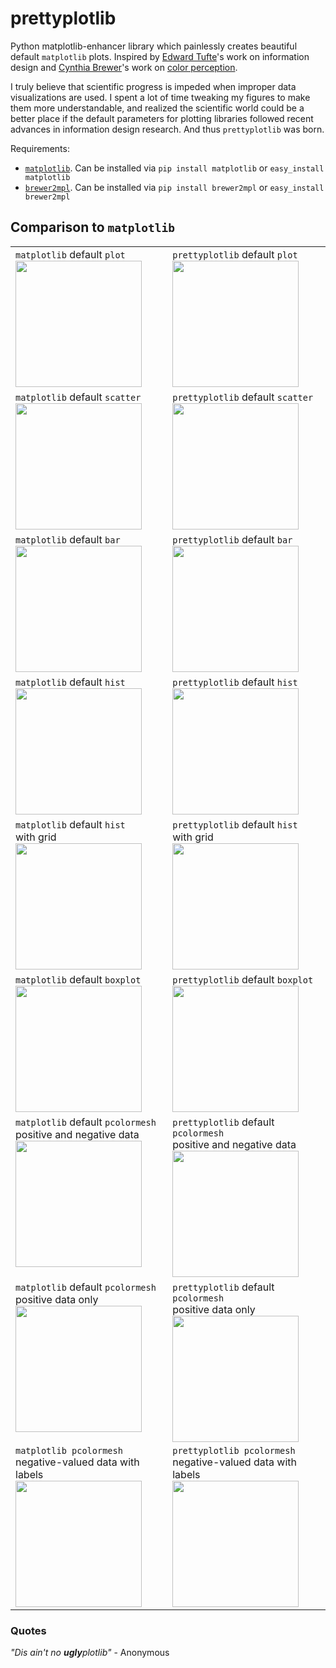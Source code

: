 prettyplotlib
=============

Python matplotlib-enhancer library which painlessly creates beautiful default `matplotlib`
 plots. Inspired by [Edward Tufte](http://www.edwardtufte.com/tufte/)'s work on information design and [Cynthia Brewer](http://www.personal.psu.edu/cab38/)'s work on [color perception](http://colorbrewer2.org/).

I truly believe that scientific progress is impeded when improper data visualizations are used. I spent a lot of time tweaking my figures to make them more understandable, and realized the scientific world could be a better place if the default parameters for plotting libraries followed recent advances in information design research. And thus `prettyplotlib` was born.

Requirements:

* [`matplotlib`](http://matplotlib.org/). Can be installed via `pip install matplotlib` or `easy_install matplotlib`
* [`brewer2mpl`](https://github.com/jiffyclub/brewer2mpl). Can be installed via `pip install brewer2mpl` or `easy_install brewer2mpl`

## Comparison to `matplotlib`

<table>
  <tr height="207" valign="top">
    <td><code>matplotlib</code> default <code>plot</code><br><img src="https://raw.github.com/olgabot/prettyplotlib/master/examples/plot_matplotlib_default.png" height="202"></td>
    <td><code>prettyplotlib</code> default <code>plot</code><br><a href=https://github.com/olgabot/prettyplotlib/wiki/Examples-with-code#plot-lines-eg-time-series-with-a-legend"><img src="https://raw.github.com/olgabot/prettyplotlib/master/examples/plot_prettyplotlib_default.png" height="202"></a></td>
  </tr>  
  <tr height="207" valign="top">
    <td><code>matplotlib</code> default <code>scatter</code><br><img src="https://raw.github.com/olgabot/prettyplotlib/master/examples/scatter_matplotlib_default.png" height="202"></td>
    <td><code>prettyplotlib</code> default <code>scatter</code><br><a href="https://github.com/olgabot/prettyplotlib/wiki/Examples-with-code#scatter-points"><img src="https://raw.github.com/olgabot/prettyplotlib/master/examples/scatter_prettyplotlib_default.png" height="202"></a></td>
  </tr>
  <tr height="207" valign="top">
    <td><code>matplotlib</code> default <code>bar</code><br><img src="https://raw.github.com/olgabot/prettyplotlib/master/examples/bar_matplotlib_default.png" height="202"></td>
    <td><code>prettyplotlib</code> default <code>bar</code><br><a href=https://github.com/olgabot/prettyplotlib/wiki/Examples-with-code#bar><img src="https://raw.github.com/olgabot/prettyplotlib/master/examples/bar_prettyplotlib_default.png" height="202"></a></td>
  </tr>
  <tr height="207" valign="top">
    <td><code>matplotlib</code> default <code>hist</code><br><img src="https://raw.github.com/olgabot/prettyplotlib/master/examples/hist_matplotlib_default.png" height="202"></td>
    <td><code>prettyplotlib</code> default <code>hist</code><br><a href="https://github.com/olgabot/prettyplotlib/wiki/Examples-with-code#hist"><img src="https://raw.github.com/olgabot/prettyplotlib/master/examples/hist_prettyplotlib_default.png" height="202"></a></td>
</tr>
  <tr height="207" valign="top">
    <td><code>matplotlib</code> default <code>hist</code><br>with grid<br><img src="https://raw.github.com/olgabot/prettyplotlib/master/examples/hist_matplotlib_grid.png" height="202"></td>
    <td><code>prettyplotlib</code> default <code>hist</code><br>with grid<br><a href="https://github.com/olgabot/prettyplotlib/wiki/Examples-with-code#back-to-matplotlib-style-scatterplots"><img src="https://raw.github.com/olgabot/prettyplotlib/master/examples/hist_prettyplotlib_grid.png" height="202"></a></td>
</tr>
  <tr height="207" valign="top">
    <td><code>matplotlib</code> default <code>boxplot</code><br><img src="https://raw.github.com/olgabot/prettyplotlib/master/examples/boxplot_matplotlib_default.png" height="202"></td>
    <td><code>prettyplotlib</code> default <code>boxplot</code><br><a href="https://github.com/olgabot/prettyplotlib/wiki/Examples-with-code#boxplot"><img src="https://raw.github.com/olgabot/prettyplotlib/master/examples/boxplot_prettyplotlib_default.png" height="202"></a></td>
  </tr>  
<tr height="207" valign="top">
    <td><code>matplotlib</code> default <code>pcolormesh</code><br>positive and negative data<br><img src="https://raw.github.com/olgabot/prettyplotlib/master/examples/pcolormesh_matplotlib_default.png" height="202"></td>
    <td><code>prettyplotlib</code> default <code>pcolormesh</code><br>positive and negative data<br><a href="https://github.com/olgabot/prettyplotlib/wiki/Examples-with-code#pcolormesh-heatmaps"><img src="https://raw.github.com/olgabot/prettyplotlib/master/examples/pcolormesh_prettyplotlib_default.png" height="202"></a></td>
  </tr>
  </tr>  <tr height="207" valign="top">
    <td><code>matplotlib</code> default <code>pcolormesh</code><br>positive data only<br><img src="https://raw.github.com/olgabot/prettyplotlib/master/examples/pcolormesh_matplotlib_positive_default.png" height="202"></td>
    <td><code>prettyplotlib</code> default <code>pcolormesh</code><br>positive data only<br><a href="https://github.com/olgabot/prettyplotlib/wiki/Examples-with-code#pcolormesh-positive-only-data"><img src="https://raw.github.com/olgabot/prettyplotlib/master/examples/pcolormesh_prettyplotlib_positive.png" height="202"></a></td>
  </tr>
  </tr>  <tr height="207" valign="top">
    <td><code>matplotlib pcolormesh</code><br> negative-valued data with labels<br><img src="https://raw.github.com/olgabot/prettyplotlib/master/examples/pcolormesh_matplotlib_negative_labels.png" height="202"></td>
    <td><code>prettyplotlib pcolormesh</code><br> negative-valued data with labels<br><a href="https://github.com/olgabot/prettyplotlib/wiki/Examples-with-code#pcolormesh-positive-only-data"><img src="https://raw.github.com/olgabot/prettyplotlib/master/examples/pcolormesh_prettyplotlib_negative_labels.png" height="202"></a></td>
  </tr>
</table>

### Quotes

_"Dis ain't no **ugly**plotlib"_ - Anonymous
